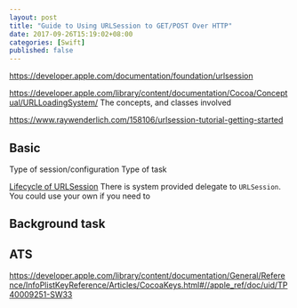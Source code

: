 ```yaml
---
layout: post
title: "Guide to Using URLSession to GET/POST Over HTTP"
date: 2017-09-26T15:19:02+08:00
categories: [Swift]
published: false
---
```


https://developer.apple.com/documentation/foundation/urlsession

https://developer.apple.com/library/content/documentation/Cocoa/Conceptual/URLLoadingSystem/
The concepts, and classes involved

https://www.raywenderlich.com/158106/urlsession-tutorial-getting-started

## Basic

Type of session/configuration
Type of task

[Lifecycle of URLSession](https://developer.apple.com/library/content/documentation/Cocoa/Conceptual/URLLoadingSystem/NSURLSessionConcepts/NSURLSessionConcepts.html#//apple_ref/doc/uid/10000165i-CH2-SW1)
There is system provided delegate to `URLSession`. You could use your own if you need to 


## Background task

## ATS

https://developer.apple.com/library/content/documentation/General/Reference/InfoPlistKeyReference/Articles/CocoaKeys.html#//apple_ref/doc/uid/TP40009251-SW33
